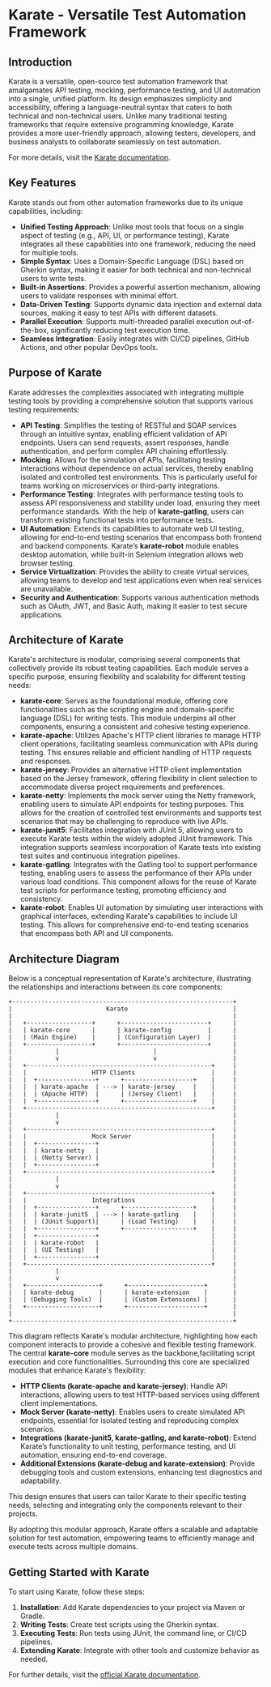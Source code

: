 # Karate - Versatile Test Automation Framework

## Introduction

Karate is a versatile, open-source test automation framework that amalgamates API testing, mocking, performance testing, and UI automation into a single, unified platform. Its design emphasizes simplicity and accessibility, offering a language-neutral syntax that caters to both technical and non-technical users. Unlike many traditional testing frameworks that require extensive programming knowledge, Karate provides a more user-friendly approach, allowing testers, developers, and business analysts to collaborate seamlessly on test automation.

For more details, visit the [Karate documentation](https://karatelabs.github.io/karate/).

## Key Features

Karate stands out from other automation frameworks due to its unique capabilities, including:

- **Unified Testing Approach**: Unlike most tools that focus on a single aspect of testing (e.g., API, UI, or performance testing), Karate integrates all these capabilities into one framework, reducing the need for multiple tools.
- **Simple Syntax**: Uses a Domain-Specific Language (DSL) based on Gherkin syntax, making it easier for both technical and non-technical users to write tests.
- **Built-in Assertions**: Provides a powerful assertion mechanism, allowing users to validate responses with minimal effort.
- **Data-Driven Testing**: Supports dynamic data injection and external data sources, making it easy to test APIs with different datasets.
- **Parallel Execution**: Supports multi-threaded parallel execution out-of-the-box, significantly reducing test execution time.
- **Seamless Integration**: Easily integrates with CI/CD pipelines, GitHub Actions, and other popular DevOps tools.

## Purpose of Karate

Karate addresses the complexities associated with integrating multiple testing tools by providing a comprehensive solution that supports various testing requirements:

- **API Testing**: Simplifies the testing of RESTful and SOAP services through an intuitive syntax, enabling efficient validation of API endpoints. Users can send requests, assert responses, handle authentication, and perform complex API chaining effortlessly.
- **Mocking**: Allows for the simulation of APIs, facilitating testing interactions without dependence on actual services, thereby enabling isolated and controlled test environments. This is particularly useful for teams working on microservices or third-party integrations.
- **Performance Testing**: Integrates with performance testing tools to assess API responsiveness and stability under load, ensuring they meet performance standards. With the help of **karate-gatling**, users can transform existing functional tests into performance tests.
- **UI Automation**: Extends its capabilities to automate web UI testing, allowing for end-to-end testing scenarios that encompass both frontend and backend components. Karate’s **karate-robot** module enables desktop automation, while built-in Selenium integration allows web browser testing.
- **Service Virtualization**: Provides the ability to create virtual services, allowing teams to develop and test applications even when real services are unavailable.
- **Security and Authentication**: Supports various authentication methods such as OAuth, JWT, and Basic Auth, making it easier to test secure applications.

## Architecture of Karate

Karate's architecture is modular, comprising several components that collectively provide its robust testing capabilities. Each module serves a specific purpose, ensuring flexibility and scalability for different testing needs:

- **karate-core**: Serves as the foundational module, offering core functionalities such as the scripting engine and domain-specific language (DSL) for writing tests. This module underpins all other components, ensuring a consistent and cohesive testing experience.
- **karate-apache**: Utilizes Apache's HTTP client libraries to manage HTTP client operations, facilitating seamless communication with APIs during testing. This ensures reliable and efficient handling of HTTP requests and responses.
- **karate-jersey**: Provides an alternative HTTP client implementation based on the Jersey framework, offering flexibility in client selection to accommodate diverse project requirements and preferences.
- **karate-netty**: Implements the mock server using the Netty framework, enabling users to simulate API endpoints for testing purposes. This allows for the creation of controlled test environments and supports test scenarios that may be challenging to reproduce with live APIs.
- **karate-junit5**: Facilitates integration with JUnit 5, allowing users to execute Karate tests within the widely adopted JUnit framework. This integration supports seamless incorporation of Karate tests into existing test suites and continuous integration pipelines.
- **karate-gatling**: Integrates with the Gatling tool to support performance testing, enabling users to assess the performance of their APIs under various load conditions. This component allows for the reuse of Karate test scripts for performance testing, promoting efficiency and consistency.
- **karate-robot**: Enables UI automation by simulating user interactions with graphical interfaces, extending Karate's capabilities to include UI testing. This allows for comprehensive end-to-end testing scenarios that encompass both API and UI components.

## Architecture Diagram

Below is a conceptual representation of Karate's architecture, illustrating the relationships and interactions between its core components:

```
+-------------------------------------------------------------+
|                          Karate                             |
|                                                             |
|   +------------------+      +------------------------+      |
|   | karate-core      |      | karate-config          |      |
|   | (Main Engine)    |      | (Configuration Layer)  |      |
|   +------------------+      +------------------------+      |
|            |                          |                     |
|            v                          v                     |
|   +---------------------------------------------------+     |
|   |                  HTTP Clients                     |     |
|   |  +----------------+      +-------------------+    |     |
|   |  | karate-apache  | ---> | karate-jersey     |    |     |
|   |  | (Apache HTTP)  |      | (Jersey Client)   |    |     |
|   |  +----------------+      +-------------------+    |     |
|   +---------------------------------------------------+     |
|            |                                                |
|            v                                                |
|   +---------------------------------------------------+     |
|   |                  Mock Server                      |     |
|   |  +----------------+                               |     |
|   |  | karate-netty   |                               |     |
|   |  | (Netty Server) |                               |     |
|   |  +----------------+                               |     |
|   +---------------------------------------------------+     |
|            |                                                |
|            v                                                |
|   +---------------------------------------------------+     |
|   |                  Integrations                     |     |
|   |  +----------------+      +-------------------+    |     |
|   |  | karate-junit5  | ---> | karate-gatling    |    |     |
|   |  | (JUnit Support)|      | (Load Testing)    |    |     |
|   |  +----------------+      +-------------------+    |     |
|   |  +----------------+                               |     |
|   |  | karate-robot   |                               |     |
|   |  | (UI Testing)   |                               |     |
|   |  +----------------+                               |     |
|   +---------------------------------------------------+     |
|            |                                                |
|            v                                                |
|   +--------------------+      +---------------------+       |
|   | karate-debug       |      | karate-extension    |       |
|   | (Debugging Tools)  |      | (Custom Extensions) |       |
|   +--------------------+      +---------------------+       |
|                                                             |
+-------------------------------------------------------------+

```

This diagram reflects Karate's modular architecture, highlighting how each component interacts to provide a cohesive and flexible testing framework.
The central **karate-core** module serves as the backbone,facilitating script execution and core functionalities.
Surrounding this core are specialized modules that enhance Karate's flexibility:

- **HTTP Clients (karate-apache and karate-jersey)**: Handle API interactions, allowing users to test HTTP-based services using different client implementations.
- **Mock Server (karate-netty)**: Enables users to create simulated API endpoints, essential for isolated testing and reproducing complex scenarios.
- **Integrations (karate-junit5, karate-gatling, and karate-robot)**: Extend Karate’s functionality to unit testing, performance testing, and UI automation, ensuring end-to-end coverage.
- **Additional Extensions (karate-debug and karate-extension)**: Provide debugging tools and custom extensions, enhancing test diagnostics and adaptability.

This design ensures that users can tailor Karate to their specific testing needs, selecting and integrating only the components relevant to their projects.

By adopting this modular approach, Karate offers a scalable and adaptable solution for test automation, empowering teams to efficiently manage and execute tests across multiple domains.

## Getting Started with Karate

To start using Karate, follow these steps:

1. **Installation**: Add Karate dependencies to your project via Maven or Gradle.
2. **Writing Tests**: Create test scripts using the Gherkin syntax.
3. **Executing Tests**: Run tests using JUnit, the command line, or CI/CD pipelines.
4. **Extending Karate**: Integrate with other tools and customize behavior as needed.

For further details, visit the [official Karate documentation](https://karatelabs.github.io/karate/).


